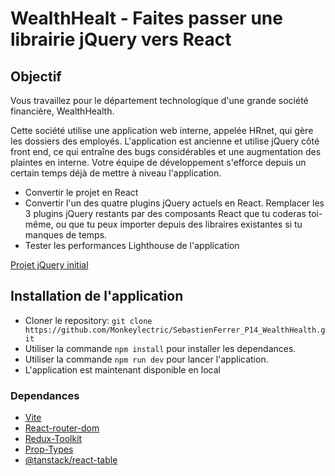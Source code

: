 # WealthHealt - Faites passer une librairie jQuery vers React

## Objectif
Vous travaillez pour le département technologique d'une grande société financière, WealthHealth. 

Cette société utilise une application web interne, appelée HRnet, qui gère les dossiers des employés. L'application est ancienne et utilise jQuery côté front end, ce qui entraîne des bugs considérables et une augmentation des plaintes en interne. Votre équipe de développement s'efforce depuis un certain temps déjà de mettre à niveau l'application.

- Convertir le projet en React
- Convertir l'un des quatre plugins jQuery actuels en React. Remplacer les 3 plugins jQuery restants par des composants React que tu coderas toi-même, ou que tu peux importer depuis des libraires existantes si tu manques de temps.
- Tester les performances Lighthouse de l'application

[Projet jQuery initial](https://github.com/OpenClassrooms-Student-Center/P12_Front-end)

## Installation de l'application
- Cloner le repository:
`git clone https://github.com/Monkeylectric/SebastienFerrer_P14_WealthHealth.git`
- Utiliser la commande `npm install` pour installer les dependances.   
- Utiliser la commande `npm run dev` pour lancer l'application.
- L'application est maintenant disponible en local

### Dependances
- [Vite](https://vitejs.dev/)
- [React-router-dom](https://reactrouter.com/en/main)
- [Redux-Toolkit](https://redux-toolkit.js.org/)
- [Prop-Types](https://github.com/facebook/prop-types)
- [@tanstack/react-table](https://tanstack.com/table/v8)